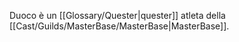 Duoco è un [[Glossary/Quester|quester]] atleta della [[Cast/Guilds/MasterBase/MasterBase|MasterBase]].